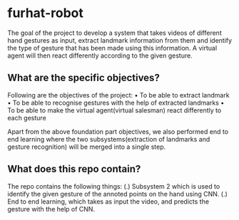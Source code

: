 # furhat-robot

The goal of the project to develop a system that takes videos of different hand gestures as input, extract landmark information from them and identify the type of gesture that has been made using this information. A virtual agent will then react differently according to the given gesture.

## What are the specific objectives?

Following are the objectives of the project:
• To be able to extract landmark
• To be able to recognise gestures with the help of extracted landmarks
• To be able to make the virtual agent(virtual salesman) react differently to each gesture

Apart from the above foundation part objectives, we also performed end to end learning where the two subsystems(extraction of landmarks and gesture recognition) will be merged into a single step.

## What does this repo contain?

The repo contains the following things:
(.) Subsystem 2 which is used to identify the given gesture of the annoted points on the hand using CNN. 
(.) End to end learning, which takes as input the video, and predicts the gesture with the help of CNN.

